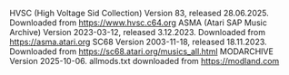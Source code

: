 HVSC (High Voltage Sid Collection) Version 83, released 28.06.2025. Downloaded from https://www.hvsc.c64.org
ASMA (Atari SAP Music Archive) Version 2023-03-12, released 3.12.2023. Downloaded from https://asma.atari.org
SC68 Version 2003-11-18, released 18.11.2023. Downloaded from https://sc68.atari.org/musics_all.html
MODARCHIVE Version 2025-10-06. allmods.txt downloaded from https://modland.com
